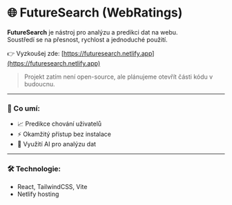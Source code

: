 # 🌐 FutureSearch (WebRatings)

**FutureSearch** je nástroj pro analýzu a predikci dat na webu.  
Soustředí se na přesnost, rychlost a jednoduché použití.

👉 Vyzkoušej zde: [https://futuresearch.netlify.app](https://futuresearch.netlify.app)

> Projekt zatím není open-source, ale plánujeme otevřít části kódu v budoucnu.

---

### 📌 Co umí:
- 📈 Predikce chování uživatelů
- ⚡ Okamžitý přístup bez instalace
- 🧠 Využití AI pro analýzu dat

---

### 🛠 Technologie:
- React, TailwindCSS, Vite
- Netlify hosting
